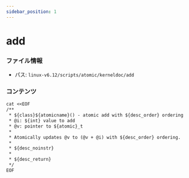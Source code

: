 ```yaml
---
sidebar_position: 1
---
```

# add

### ファイル情報

- パス: `linux-v6.12/scripts/atomic/kerneldoc/add`

### コンテンツ

```txt
cat <<EOF
/**
 * ${class}${atomicname}() - atomic add with ${desc_order} ordering
 * @i: ${int} value to add
 * @v: pointer to ${atomic}_t
 *
 * Atomically updates @v to (@v + @i) with ${desc_order} ordering.
 *
 * ${desc_noinstr}
 *
 * ${desc_return}
 */
EOF

```
